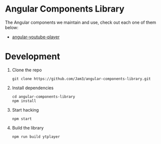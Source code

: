 # Angular Components Library

The Angular components we maintain and use, check out each one of them below:

* [angular-youtube-player](https://github.com/Jam3/angular-components-library/tree/master/projects/ytplayer)

# Development

1.  Clone the repo

    ```shell
    git clone https://github.com/Jam3/angular-components-library.git
    ```

2.  Install dependencies

    ```shell
    cd angular-components-library
    npm install
    ```

3.  Start hacking

    ```shell
    npm start
    ```

4.  Build the library

    ```shell
    npm run build ytplayer
    ```
